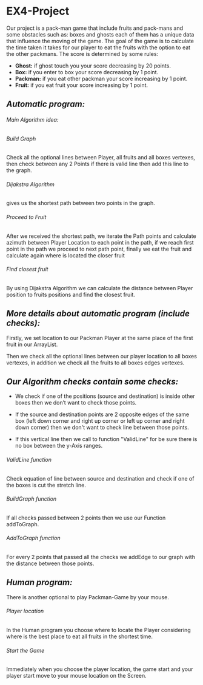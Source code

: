 # **EX4-Project**

Our project is a pack-man game that include fruits and pack-mans and some obstacles such as:
boxes and ghosts each of them has a unique data that influence the moving of the game.
The goal of the game is to calculate the time taken it takes for our player to eat the fruits
with the option to eat the other packmans. The score is determined by some rules:

- **Ghost:**
if ghost touch you your score decreasing by 20 points.
- **Box:**
if you enter to box your score decreasing by 1 point.
- **Packman:**
if you eat other packman your score increasing by 1 point.
- **Fruit:**
if you eat fruit your score increasing by 1 point.

## *Automatic program:*
###### *Main Algorithm idea:*

###### *Build Graph*
Check all the optional lines between Player, all fruits and all boxes vertexes, then check between any 2 Points if there is valid line then add this line to the graph.

###### *Dijakstra Algorithm*
gives us the shortest path between two points in the graph.

###### *Proceed to Fruit*
After we received the shortest path, we iterate the Path points and calculate azimuth between Player Location to  each point in the path, if we reach first point in the path we proceed to next path point, finally we eat the fruit and calculate again where is located the closer fruit

###### *Find closest fruit*
By using Dijakstra Algorithm we can calculate the distance between Player position to fruits positions and find the closest fruit.

## *More details about automatic program (include checks):*
Firstly, we set location to our Packman Player at the same place of the first fruit in our ArrayList.

Then we check all the optional lines between our player location to all boxes vertexes,
in addition we check all the fruits to all boxes edges vertexes.

## *Our Algorithm checks contain some checks:*

- We check if one of the positions (source and destination) is inside other boxes
then we don’t want to check those points.

- If the source and destination points are 2 opposite edges of the same box
(left down corner and right up corner or left up corner and right down corner)
then we don't want to check line between those points.

- If this vertical line then we call to function "ValidLine" for be sure there is no box between the y-Axis ranges.

###### *ValidLine function*
Check equation of line between source and destination and check if one of the boxes is cut the stretch line.

###### *BuildGraph function*
If all checks passed between 2 points then we use our Function addToGraph.

###### *AddToGraph function*
For every 2 points that passed all the checks we addEdge to our graph with the distance between those points.

## *Human program:*
There is another optional to play Packman-Game by your mouse.

###### *Player location*
In the Human program you choose where to locate the Player considering where is the best
place to eat all fruits in the shortest time.

###### *Start the Game*
Immediately when you choose the player location, the game start and
your player start move to your mouse location on the Screen.
